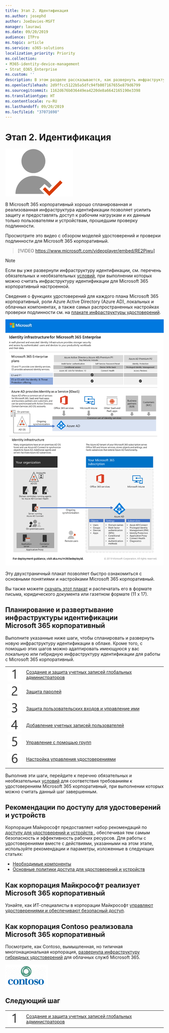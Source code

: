 ```yaml
---
title: Этап 2. Идентификация
ms.author: josephd
author: JoeDavies-MSFT
manager: laurawi
ms.date: 09/20/2019
audience: ITPro
ms.topic: article
ms.service: o365-solutions
localization_priority: Priority
ms.collection:
- M365-identity-device-management
- Strat_O365_Enterprise
ms.custom: ''
description: В этом разделе рассказывается, как развернуть инфраструктуру идентификации для Microsoft 365 корпоративный.
ms.openlocfilehash: 2d9ffcc5122b5a5dfc94fb007167655e879d6799
ms.sourcegitcommit: 1162d676b036449ea4220de8a6642165190e3398
ms.translationtype: HT
ms.contentlocale: ru-RU
ms.lasthandoff: 09/20/2019
ms.locfileid: "37071698"
---
```

# <a name="phase-2-identity"></a>Этап 2. Идентификация

![](./media/deploy-foundation-infrastructure/identity_icon.png)

В Microsoft 365 корпоративный хорошо спланированная и реализованная инфраструктура идентификации позволяет усилить защиту и предоставлять доступ к рабочим нагрузкам и их данным только пользователям и устройствам, прошедшим проверку подлинности.

Просмотрите это видео с обзором моделей удостоверений и проверки подлинности для Microsoft 365 корпоративный.

<p> </p>

> [!VIDEO https://www.microsoft.com/videoplayer/embed/RE2Pjwu]

>[!Note]
>Если вы уже развернули инфраструктуру идентификации, см. перечень обязательных и необязательных [условий](identity-exit-criteria.md), при выполнении которых можно считать инфраструктуру идентификации для Microsoft 365 корпоративный настроенной.
>

Сведения о функциях удостоверений для каждого плана Microsoft 365 корпоративный, роли Azure Active Directory (Azure AD), локальных и облачных компонентах, а также самых распространенных настройках проверки подлинности см. на [плакате инфраструктуры удостоверений](media/identity-infrastructure/M365E-ID-Infra.pdf).

[![Плакат инфраструктуры удостоверений](./media/identity-infrastructure/m365e-identity-arch-poster.png)](media/identity-infrastructure/M365E-ID-Infra.pdf)

Эту двухстраничный плакат позволяет быстро ознакомиться с основными понятиями и настройками Microsoft 365 корпоративный.

Вы также можете [скачать этот плакат](https://github.com/MicrosoftDocs/microsoft-365-docs/raw/public/microsoft-365/enterprise/media/identity-infrastructure/M365E-ID-Infra.pdf) и распечатать его в формате письма, юридического документа или газетном формате (11 х 17).

## <a name="plan-and-deploy-your-microsoft-365-enterprise-identity-infrastructure"></a>Планирование и развертывание инфраструктуры идентификации Microsoft 365 корпоративный 

Выполните указанные ниже шаги, чтобы спланировать и развернуть новую инфраструктуру идентификации в облаке. Кроме того, с помощью этих шагов можно адаптировать имеющуюся у вас локальную или гибридную инфраструктуру идентификации для работы с Microsoft 365 корпоративный. 

|||
|:-------|:-----|
|![](./media/stepnumbers/Step1.png)| [Создание и защита учетных записей глобальных администраторов](identity-create-protect-global-admins.md) |
|![](./media/stepnumbers/Step2.png)| [Защита паролей](identity-secure-your-passwords.md) |
|![](./media/stepnumbers/Step3.png)| [Защита пользовательских входов и управление ими](identity-secure-user-sign-ins.md) |
|![](./media/stepnumbers/Step4.png)| [Добавление учетных записей пользователей](identity-add-user-accounts.md) |
|![](./media/stepnumbers/Step5.png)| [Управление с помощью групп](identity-use-group-management.md) |
|![](./media/stepnumbers/Step6.png)| [Настройка управления удостоверениями](identity-configure-identity-governance.md) |

Выполнив эти шаги, перейдите к перечню обязательных и необязательных [условий](identity-exit-criteria.md) для соответствия требованиям к удостоверениям Microsoft 365 корпоративный, при выполнении которых можно считать данный шаг завершенным.

## <a name="identity-and-device-access-recommendations"></a>Рекомендации по доступу для удостоверений и устройств

Корпорация Майкрософт предоставляет набор рекомендаций по [доступу для удостоверений и устройств ](microsoft-365-policies-configurations.md), обеспечивая тем самым безопасность и эффективность рабочих ресурсов. Для работы с удостоверениями вместе с действиями, указанными на этом этапе, используйте рекомендации и параметры, изложенные в следующих статьях:

- [Необходимые компоненты](identity-access-prerequisites.md)
- [Основные политики доступа для удостоверений и устройств](identity-access-policies.md)

## <a name="how-microsoft-does-microsoft-365-enterprise"></a>Как корпорация Майкрософт реализует Microsoft 365 корпоративный

Узнайте, как ИТ-специалисты в корпорации Майкрософт [управляют удостоверениями и обеспечивают безопасный доступ](https://www.microsoft.com/ru-RU/itshowcase/deploying-and-managing-microsoft-365#primaryR5).

## <a name="how-contoso-did-microsoft-365-enterprise"></a>Как корпорация Contoso реализовала Microsoft 365 корпоративный

Посмотрите, как Contoso, вымышленная, но типичная многонациональная корпорация, [развернула инфраструктуру гибридных удостоверений](contoso-identity.md) для облачных служб Microsoft 365.

![](./media/contoso-overview/contoso-icon.png)


## <a name="next-step"></a>Следующий шаг

|||
|:-------|:-----|
|![](./media/stepnumbers/Step1.png)| [Создание и защита учетных записей глобальных администраторов](identity-create-protect-global-admins.md) |

